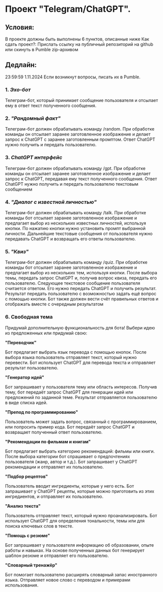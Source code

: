 # Проект "Telegram/ChatGPT".

## Условия:
В проекте должны быть выполнены 6 пунктов, описанные ниже
Как сдать проект?:
Прислать ссылку на публичный репозиторий на github или скинуть в Pumble zip-архивом 

## Дедлайн:
23:59:59 1.11.2024 
Если возникнут вопросы, писать их в Pumble.

### 1. *Эхо-бот*
Телеграм-бот, который принимает сообщение пользователя и отсылает ему в ответ
текст полученного сообщения.


### 2. *"Рандомный факт"*
Телеграм-бот должен обрабатывать команду /random.
При обработке команды он отсылает заранее заготовленное изображение
и делает запрос к ChatGPT с заранее заготовленным промптом.
 Ответ ChatGPT нужно получить и передать пользователю.


### 3. *ChatGPT интерфейс*
Телеграм-бот должен обрабатывать команду /gpt.
При обработке команды он отсылает заранее заготовленное изображение
и делает запрос к ChatGPT, передавая ему
текст полученного сообщения. Ответ ChatGPT нужно получить и
передать пользователю текстовым сообщением


### 4. *"Диалог с известной личностью"*
Телеграм-бот должен обрабатывать команду /talk.
При обработке команды бот отсылает заранее заготовленное изображение и
предлагает выбор из нескольких известных личностей,
используя кнопки. По нажатию кнопки нужно установить промпт выбранной личности.
Дальнейшие текстовые сообщения от пользователя нужно передавать ChatGPT и
возвращать его ответы пользователю.


### 5. *"Квиз"*
Телеграм-бот должен обрабатывать команду /quiz.
При обработке команды бот отсылает заранее заготовленное изображение
и предлагает выбор из нескольких тем, используя кнопки.
После выбора темы, передать запрос ChatGPT и, получив вопрос квиза, передать его
пользователю. Следующее текстовое сообщение пользователя считается ответом.
Его нужно передать ChatGPT и получить результат. Результат передать пользователю
с возможностью задать ещё вопрос с помощью кнопки.
Бот также должен вести счёт правильных ответов и
отображать вместе с очередным результатом

### 6. **Свободная тема**

Придумай дополнительную функциональность для бота! Выбери идею из предложенных или придумай свою:

**"Переводчик"**

Бот предлагает выбрать язык перевода с помощью кнопок.
После выбора языка пользователь отправляет текст, который нужно перевести.
Бот использует ChatGPT для перевода текста и отправляет результат пользователю.

**"Генератор идей"**

Бот запрашивает у пользователя тему или область интересов.
Получив тему, бот передаёт запрос ChatGPT для генерации идей или предложений по заданной теме.
Результат отправляется пользователю в виде списка идей.

**"Препод по программированию"**

Пользователь может задать вопрос, связанный с программированием, или попросить пример кода.
Бот передаёт запрос ChatGPT и возвращает полученный ответ пользователю.

**"Рекомендации по фильмам и книгам"**

Бот предлагает выбрать категорию рекомендаций: фильмы или книги.
После выбора категории бот спрашивает о предпочтениях пользователя (жанр, автор и т.д.).
Бот запрашивает у ChatGPT рекомендации и отправляет их пользователю.

**"Подбор рецептов"**

Пользователь вводит ингредиенты, которые у него есть.
Бот запрашивает у ChatGPT рецепты, которые можно приготовить из этих ингредиентов, и отправляет их пользователю.

**"Анализ текста"**

Пользователь отправляет текст, который нужно проанализировать.
Бот использует ChatGPT для определения тональности, темы или для поиска ключевых слов в тексте.

**"Помощь с резюме"**

Бот запрашивает у пользователя информацию об образовании, опыте работы и навыках.
На основе полученных данных бот генерирует шаблон резюме и отправляет его пользователю.

**"Словарный тренажёр"**

Бот помогает пользователю расширять словарный запас иностранного языка.
Отправляет новое слово с переводом и примерами использования.